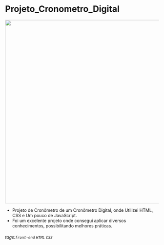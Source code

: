 # Projeto_Cronometro_Digital

<div align="center">
<img src="https://user-images.githubusercontent.com/83438974/137060737-f92e67e4-66b1-40b8-b752-75192da7f463.png" width="600px"/>
</div>

- Projeto de Cronômetro de um Cronômetro Digital, onde Utilizei HTML, CSS e Um pouco de JavaScript.
- Foi um excelente projeto onde consegui aplicar diversos conhecimentos, possibilitando melhores práticas.


###### tags:`front-end` `HTML` `CSS`

